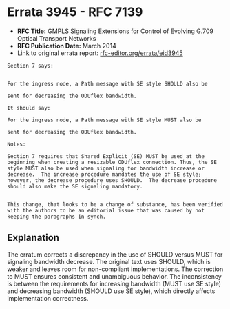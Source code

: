 # Errata 3945 - RFC 7139

- **RFC Title:** GMPLS Signaling Extensions for Control of Evolving G.709 Optical Transport Networks
- **RFC Publication Date:** March 2014
- Link to original errata report: [rfc-editor.org/errata/eid3945](https://www.rfc-editor.org/errata/eid3945)

```
Section 7 says:


For the ingress node, a Path message with SE style SHOULD also be
sent for decreasing the ODUflex bandwidth.

It should say:

For the ingress node, a Path message with SE style MUST also be
sent for decreasing the ODUflex bandwidth.

Notes:

Section 7 requires that Shared Explicit (SE) MUST be used at the beginning when creating a resizable ODUflex connection. Thus, the SE style MUST also be used when signaling for bandwidth increase or decrease.  The increase procedure mandates the use of SE style; however, the decrease procedure uses SHOULD.  The decrease procedure should also make the SE signaling mandatory.

This change, that looks to be a change of substance, has been verified with the authors to be an editorial issue that was caused by not keeping the paragraphs in synch.
```

## Explanation

The erratum corrects a discrepancy in the use of SHOULD versus MUST for signaling bandwidth decrease.  The original text uses SHOULD, which is weaker and leaves room for non-compliant implementations. The correction to MUST ensures consistent and unambiguous behavior.  The inconsistency is between the requirements for increasing bandwidth (MUST use SE style) and decreasing bandwidth (SHOULD use SE style), which directly affects implementation correctness.
